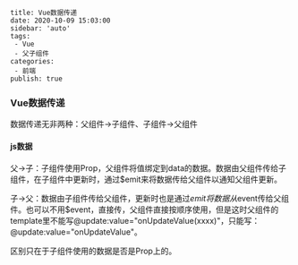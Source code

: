 ```
title: Vue数据传递
date: 2020-10-09 15:03:00 
sidebar: 'auto'
tags:
 - Vue
 - 父子组件
categories: 
 - 前端
publish: true
```

<!-- more -->

### Vue数据传递

数据传递无非两种：父组件->子组件、子组件->父组件

#### js数据

父->子：子组件使用Prop，父组件将值绑定到data的数据。数据由父组件传给子组件，在子组件中更新时，通过$emit来将数据传给父组件以通知父组件更新。

子->父：数据由子组件传给父组件，更新时也是通过$emit将数据从$event传给父组件。也可以不用$event，直接传，父组件直接按顺序使用，但是这时父组件的template里不能写@update:value="onUpdateValue(xxxx)"，只能写：@update:value="onUpdateValue"。

区别只在于子组件使用的数据是否是Prop上的。